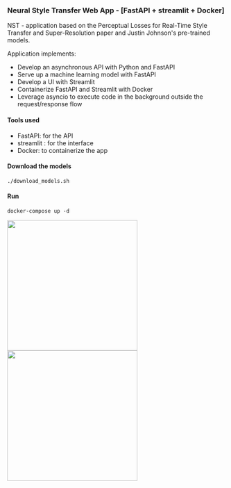 ### Neural Style Transfer Web App - [FastAPI + streamlit + Docker]

NST - application based on the Perceptual Losses for Real-Time Style Transfer and Super-Resolution paper and Justin Johnson's pre-trained models.

Application implements:

* Develop an asynchronous API with Python and FastAPI
* Serve up a machine learning model with FastAPI
* Develop a UI with Streamlit
* Containerize FastAPI and Streamlit with Docker
* Leverage asyncio to execute code in the background outside the request/response flow

#### Tools used
- FastAPI: for the API
- streamlit : for the interface
- Docker: to containerize the app

#### Download the models
```
./download_models.sh
```

#### Run
```
docker-compose up -d
```

<div class="col">
<div class="row">
<img  src="https://cs.stanford.edu/people/jcjohns/eccv16/style_results/starry_256_28_mine.jpg" width="300"/> 
<img  src="https://cs.stanford.edu/people/jcjohns/eccv16/style_results/starry_256_26_mine.jpg" width="300"/> 
</div>
</div>

